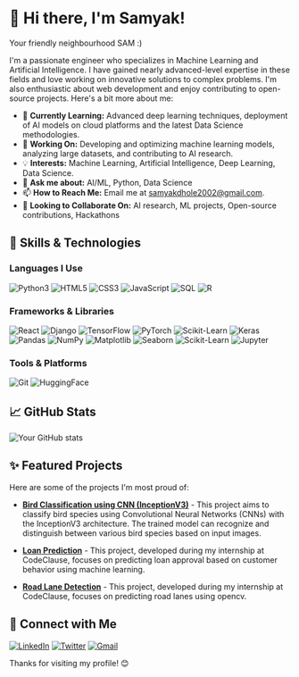 # 👋 Hi there, I'm Samyak!
Your friendly neighbourhood SAM :)

I'm a passionate engineer who specializes in Machine Learning and Artificial Intelligence. I have gained nearly advanced-level expertise in these fields and love working on innovative solutions to complex problems. I'm also enthusiastic about web development and enjoy contributing to open-source projects. Here's a bit more about me:

- 🌱 **Currently Learning:** Advanced deep learning techniques, deployment of AI models on cloud platforms and the latest Data Science methodologies.
- 🔭 **Working On:** Developing and optimizing machine learning models, analyzing large datasets, and contributing to AI research.
- 💡 **Interests:** Machine Learning, Artificial Intelligence, Deep Learning, Data Science.
- 💬 **Ask me about:** AI/ML, Python, Data Science
- 📫 **How to Reach Me:** Email me at samyakdhole2002@gmail.com.
- 👯 **Looking to Collaborate On:** AI research, ML projects, Open-source contributions, Hackathons

## 🚀 Skills & Technologies

### Languages I Use

![Python3](https://img.shields.io/badge/-Python3-3776AB?style=flat-square&logo=python&logoColor=white)
![HTML5](https://img.shields.io/badge/-HTML5-E34F26?style=flat-square&logo=html5&logoColor=white)
![CSS3](https://img.shields.io/badge/-CSS3-1572B6?style=flat-square&logo=css3&logoColor=white)
![JavaScript](https://img.shields.io/badge/-JavaScript-F7DF1E?style=flat-square&logo=javascript&logoColor=black)
![SQL](https://img.shields.io/badge/-SQL-4479A1?style=flat-square&logo=sql&logoColor=white)
![R](https://img.shields.io/badge/-R-276DC3?style=flat-square&logo=r&logoColor=white)

### Frameworks & Libraries

![React](https://img.shields.io/badge/-React-61DAFB?style=flat-square&logo=react&logoColor=black)
![Django](https://img.shields.io/badge/-Django-092E20?style=flat-square&logo=django&logoColor=white)
![TensorFlow](https://img.shields.io/badge/-TensorFlow-FF6F00?style=flat-square&logo=tensorflow&logoColor=white)
![PyTorch](https://img.shields.io/badge/-PyTorch-EE4C2C?style=flat-square&logo=pytorch&logoColor=white)
![Scikit-Learn](https://img.shields.io/badge/-Scikit--Learn-F7931E?style=flat-square&logo=scikit-learn&logoColor=white)
![Keras](https://img.shields.io/badge/-Keras-D00000?style=flat-square&logo=keras&logoColor=white)
![Pandas](https://img.shields.io/badge/-Pandas-150458?style=flat-square&logo=pandas&logoColor=white)
![NumPy](https://img.shields.io/badge/-NumPy-013243?style=flat-square&logo=numpy&logoColor=white)
![Matplotlib](https://img.shields.io/badge/-Matplotlib-003D66?style=flat-square&logo=matplotlib&logoColor=white)
![Seaborn](https://img.shields.io/badge/-Seaborn-FF8C00?style=flat-square&logo=seaborn&logoColor=white)
![Scikit-Learn](https://img.shields.io/badge/-Scikit--Learn-F7931E?style=flat-square&logo=scikit-learn&logoColor=white)
![Jupyter](https://img.shields.io/badge/-Jupyter-F37626?style=flat-square&logo=jupyter&logoColor=white)


### Tools & Platforms

![Git](https://img.shields.io/badge/-Git-F05032?style=flat-square&logo=git&logoColor=white)
![HuggingFace](https://img.shields.io/badge/-HuggingFace-FFB86C?style=flat-square&logo=huggingface&logoColor=black)

## 📈 GitHub Stats

![Your GitHub stats](https://github-readme-stats.vercel.app/api?username=your-github-username&show_icons=true&theme=radical)

## ✨ Featured Projects

Here are some of the projects I'm most proud of:

- [**Bird Classification using CNN (InceptionV3)**](https://github.com/Sam-oo1/wisdomsprout_intp) - This project aims to classify bird species using Convolutional Neural Networks (CNNs) with the InceptionV3 architecture. The trained model can recognize and distinguish between various bird species based on input images.

- [**Loan Prediction**](https://github.com/Sam-oo1/CodeClauseInternship_LoanPrediction) - This project, developed during my internship at CodeClause, focuses on predicting loan approval based on customer behavior using machine learning.
- [**Road Lane Detection**](https://github.com/Sam-oo1/CodeClauseInternship_Road_lane_detection) - This project, developed during my internship at CodeClause, focuses on predicting road lanes using opencv.


## 🤝 Connect with Me

[![LinkedIn](https://img.shields.io/badge/-LinkedIn-0077B5?style=flat-square&logo=linkedin&logoColor=white)](https://www.linkedin.com/in/samyak-dhole-a7736b1b6/)
[![Twitter](https://img.shields.io/badge/-Twitter-1DA1F2?style=flat-square&logo=twitter&logoColor=white)](https://twitter.com/sam_vs1)
[![Gmail](https://img.shields.io/badge/-Gmail-D14836?style=flat-square&logo=gmail&logoColor=white)](mailto:samyakdhole2002@gmail.com)

Thanks for visiting my profile! 😊
